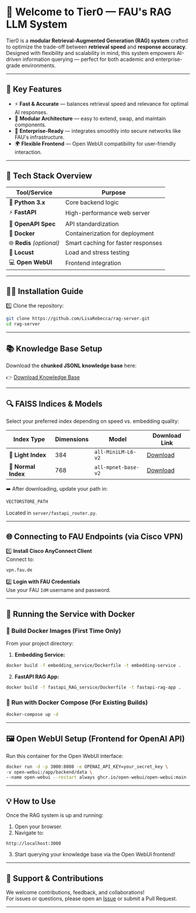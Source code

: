 # 🚀 Welcome to **Tier0** — FAU's RAG LLM System

Tier0 is a **modular Retrieval-Augmented Generation (RAG) system** crafted to optimize the trade-off between **retrieval speed** and **response accuracy**. Designed with flexibility and scalability in mind, this system empowers AI-driven information querying — perfect for both academic and enterprise-grade environments.

---

## 🧠 Key Features

- ⚡ **Fast & Accurate** — balances retrieval speed and relevance for optimal AI responses.
- 🧩 **Modular Architecture** — easy to extend, swap, and maintain components.
- 🔐 **Enterprise-Ready** — integrates smoothly into secure networks like FAU's infrastructure.
- 🌍 **Flexible Frontend** — Open WebUI compatibility for user-friendly interaction.

---

## 🧰 Tech Stack Overview

| Tool/Service        | Purpose                                   |
|----------------------|-------------------------------------------|
| 🐍 **Python 3.x**        | Core backend logic                      |
| ⚡ **FastAPI**           | High-performance web server             |
| 🔗 **OpenAPI Spec**      | API standardization                     |
| 🐳 **Docker**            | Containerization for deployment         |
| 🌐 **Redis** *(optional)*| Smart caching for faster responses      |
| 🧪 **Locust**            | Load and stress testing                 |
| 💻 **Open WebUI**        | Frontend integration                    |

---

## 🧑‍💻 Installation Guide

1️⃣ Clone the repository:

```bash
git clone https://github.com/LisaRebecca/rag-server.git
cd rag-server
```

---

## 📚 Knowledge Base Setup

Download the **chunked JSONL knowledge base** here:

👉 [Download Knowledge Base](https://drive.google.com/file/d/1_4BNVhkEaAOngTAsgLgh38kWe0aQdrqW/view?usp=drive_link)

---

## 🔍 FAISS Indices & Models

Select your preferred index depending on speed vs. embedding quality:

| Index Type         | Dimensions | Model                     | Download Link                                               |
|---------------------|------------|----------------------------|-------------------------------------------------------------|
| 🌱 **Light Index**   | 384        | `all-MiniLM-L6-v2`         | [Download](https://drive.google.com/file/d/1qOECFQ_Df_sBCextiqRbPjeKHTFXpbdW/view?usp=sharing) |
| 🌳 **Normal Index**  | 768        | `all-mpnet-base-v2`        | [Download](https://drive.google.com/file/d/1-0ncb5rZ-9SSosAocHnuR6iYIfLLdtNE/view?usp=sharing) |

➡️ After downloading, update your path in:

```python
VECTORSTORE_PATH
```
Located in `server/fastapi_router.py`.

---

## 🌐 Connecting to FAU Endpoints (via Cisco VPN)

1️⃣ **Install Cisco AnyConnect Client**  
Connect to:

```bash
vpn.fau.de
```

2️⃣ **Login with FAU Credentials**  
Use your FAU `IdM` username and password.

---

## 🐳 Running the Service with Docker

### 🔨 Build Docker Images (First Time Only)

From your project directory:

1. **Embedding Service:**
```bash
docker build -f embedding_service/Dockerfile -t embedding-service .
```

2. **FastAPI RAG App:**
```bash
docker build -f fastapi_RAG_service/Dockerfile -t fastapi-rag-app .
```

### 🚀 Run with Docker Compose (For Existing Builds)

```bash
docker-compose up -d
```

---

## 🖼️ Open WebUI Setup (Frontend for OpenAI API)

Run this container for the Open WebUI interface:

```bash
docker run -d -p 3000:8080 -e OPENAI_API_KEY=your_secret_key \
-v open-webui:/app/backend/data \
--name open-webui --restart always ghcr.io/open-webui/open-webui:main
```

---

## 💡 How to Use

Once the RAG system is up and running:

1. Open your browser.
2. Navigate to:
```
http://localhost:3000
```
3. Start querying your knowledge base via the Open WebUI frontend!

---

## 💬 Support & Contributions

We welcome contributions, feedback, and collaborations!  
For issues or questions, please open an [Issue](https://github.com/LisaRebecca/rag-server/issues) or submit a Pull Request.

---